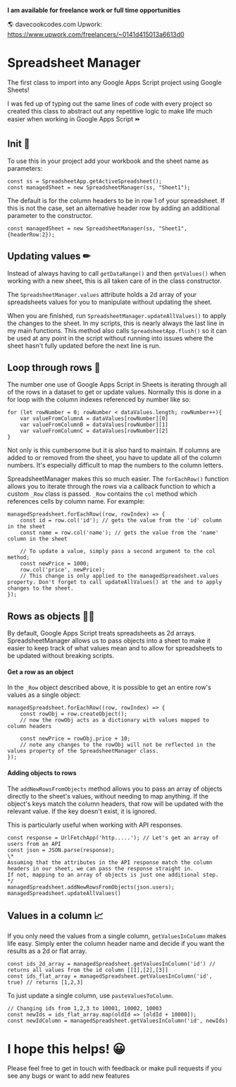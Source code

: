 **I am available for freelance work or full time opportunities**

🌎 davecookcodes.com
Upwork: https://www.upwork.com/freelancers/~0141d415013a6613d0

# Spreadsheet Manager

The first class to import into any Google Apps Script project using Google Sheets!

I was fed up of typing out the same lines of code with every project so created this class to abstract out any repetitive logic to make life much easier when working in Google Apps Script ⏩

## Init 🚀

To use this in your project add your workbook and the sheet name as parameters:

    const ss = SpreadsheetApp.getActiveSpreadsheet();
    const managedSheet = new SpreadsheetManager(ss, "Sheet1");

The default is for the column headers to be in row 1 of your spreadsheet. If this is not the case, set an alternative header row by adding an additional parameter to the constructor.

    const managedSheet = new SpreadsheetManager(ss, "Sheet1", {headerRow:2});
    
## Updating values ✏
    
Instead of always having to call `getDataRange()` and then `getValues()` when working with a new sheet, this is all taken care of in the class constructor.

The `SpreadsheetManager.values` attribute holds a 2d array of your spreadsheets values for you to manipulate without updating the sheet.

When you are finished, run `SpreadsheetManager.updateAllValues()` to apply the changes to the sheet. In my scripts, this is nearly always the last line in my main functions. This method also calls `SpreadsheetApp.flush()` so it can be used at any point in the script without running into issues where the sheet hasn't fully updated before the next line is run.

## Loop through rows 🔁

The number one use of Google Apps Script in Sheets is iterating through all of the rows in a dataset to get or update values. Normally this is done in a for loop with the column indexes referenced by number like so:

    for (let rowNumber = 0; rowNumber < dataValues.length; rowNumber++){
        var valueFromColumnA = dataValues[rowNumber][0]
        var valueFromColumnB = dataValues[rowNumber][1]
        var valueFromColumnC = dataValues[rowNumber][2]
    }
    
 Not only is this cumbersome but it is also hard to maintain. If columns are added to or removed from the sheet, you have to update all of the column numbers. It's especially difficult to map the numbers to the column letters.
 
SpreadsheetManager makes this so much easier. The `forEachRow()` function allows you to iterate through the rows via a callback function to which a custom `_Row` class is passed. `_Row` contains the `col` method which references cells by column name. For example:

    managedSpreadsheet.forEachRow((row, rowIndex) => {
        const id = row.col('id'); // gets the value from the 'id' column in the sheet
        const name = row.col('name'); // gets the value from the 'name' column in the sheet
        
        // To update a value, simply pass a second argument to the col method;
        const newPrice = 1000;
        row.col('price', newPrice);
        // This change is only applied to the managedSpreadsheet.values property. Don't forget to call updateAllValues() at the and to apply changes to the sheet.
    });
    
## Rows as objects 👩‍💻

By default, Google Apps Script treats spreadsheets as 2d arrays. SpreadsheetManager allows us to pass objects into a sheet to make it easier to keep track of what values mean and to allow for spreadsheets to be updated without breaking scripts.

#### Get a row as an object

In the `_Row` object described above, it is possible to get an entire row's values as a single object:

    managedSpreadsheet.forEachRow((row, rowIndex) => {
        const rowObj = row.createObject();
        // now the rowObj acts as a dictionary with values mapped to column headers
        
        const newPrice = rowObj.price + 10;
        // note any changes to the rowObj will not be reflected in the values property of the SpreadsheetManager class.
    });
    
####  Adding objects to rows

The `addNewRowsFromObjects` method allows you to pass an array of objects directly to the sheet's values, without needing to map anything. If the object's keys match the column headers, that row will be updated with the relevant value. If the key doesn't exist, it is ignored.

This is particularly useful when working with API responses.

    const response = UrlFetchApp('http.....'); // Let's get an array of users from an API
    const json = JSON.parse(response);
    \*
    Assuming that the attributes in the API response match the column headers in our sheet, we can pass the response straight in.
    If not, mapping to an array of objects is just one additional step.
    */
    managedSpreadsheet.addNewRowsFromObjects(json.users);
    managedSpreadsheet.updateAllValues()
    
## Values in a column 📈

If you only need the values from a single column, `getValuesInColumn` makes life easy. Simply enter the column header name and decide if you want the results as a 2d or flat array.
    
    const ids_2d_array = managedSpreadsheet.getValuesInColumn('id') // returns all values from the id column [[1],[2],[3]] 
    const ids_flat_array = managedSpreadsheet.getValuesInColumn('id', true) // returns [1,2,3] 
    
To just update a single column, use `pasteValuesToColumn`.
    
    // Changing ids from 1,2,3 to 10001, 10002, 10003
    const newIds = ids_flat_array.map(oldId => [oldId + 10000]);
    const newIdColumn = managedSpreadsheet.getValuesInColumn('id', newIds)
    
# I hope this helps! 😀

Please feel free to get in touch with feedback or make pull requests if you see any bugs or want to add new features
    
